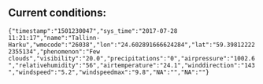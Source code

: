 ## Current conditions: 
 ``` {"timestamp":"1501230047","sys_time":"2017-07-28 11:21:17","name":"Tallinn-Harku","wmocode":"26038","lon":"24.602891666624284","lat":"59.398122222355134","phenomenon":"Few clouds","visibility":"20.0","precipitations":"0","airpressure":"1002.6","relativehumidity":"56","airtemperature":"24.1","winddirection":"143","windspeed":"5.2","windspeedmax":"9.8","NA":"","NA":""} ```

